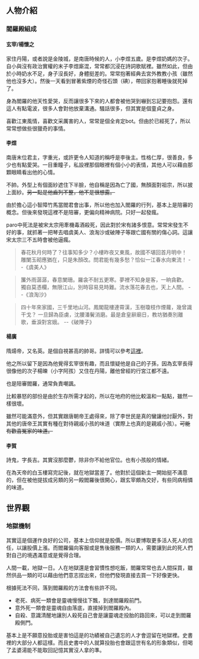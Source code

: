 
## 人物介紹

### 閻羅殿組成

#### 玄宰/楊懷之 


家住丹陽，或者說是金陵城，是南唐時候的人，小李煜五歲。是李煜奶媽的次子。自小與沒有政治實權的末子李煜廝混，常常都沉浸在詩詞歌賦裡。雖然如此，但由於小時奶水不足，身子沒長好，身體挺差的。常常抱著經典去宮外教教小孩（雖然他也沒多大）。然後一天看到冒著紫煙的奇怪石頭（碘），帶回家抱著睡後就死掉了。

身為閻羅的他天性愛哭，反而讓很多下來的人都會被他哭到嚇到忘記要抱怨。還有這人有點電波，很多人會對他放棄溝通。騷話很多，但其實是個童貞之身。

喜歡江東風情，喜歡文采厲害的人，常常是個全肯定bot。但由於已經死了，所以常常想做些很獵奇的事情。



#### 李煜 

南唐末位君主，字重光，或許更令人知道的稱呼是李後主。性格仁厚，很善良，多少也有點愛哭。一目重瞳子，私設裡那個眼裡有個小小的表情，其他人可以藉由那顆眼睛看出他的心情。

不帥。外型上有個面紗遮住下半臉，他自稱是因為亡了國，無顏面對祖宗，所以披上面紗。~~另一點是他齒列不整，他不是很想露。~~

由於擔心這小智障竹馬當閻君會出事，所以他也加入閻羅的行列，基本上是陪審的概念。但後來發現這裡不是陪審，更偏向精神病院。只好一起發瘋。

paro中死法是被宋太宗用牽機毒酒殺死，因此對於宋有諸多恨意。常常宋發生不好的事，就抓著一把琴去唱虞美人、浪淘沙或破陣子等跟亡國有關的傷心詞。這讓宋太宗三不五時會被他逼瘋。


> 春花秋月何時了？往事知多少？小樓昨夜又東風，故國不堪回首月明中！	
> 雕闌玉砌應猶在，只是朱顏改。問君能有幾多愁？恰似一江春水向東流！
> --《虞美人》

>簾外雨潺潺，春意闌珊。羅衾不耐五更寒。夢裡不知身是客，一晌貪歡。
>獨自莫憑欄，無限江山，別時容易見時難。流水落花春去也，天上人間。
>--《浪淘沙》

>四十年來家國，三千里地山河。鳳閣龍樓連霄漢，玉樹瓊枝作煙蘿，幾曾識干戈？
>一旦歸為臣虜，沈腰潘鬢消磨。最是倉皇辭廟日，教坊猶奏別離歌，垂淚對宮娥。
>--《破陣子》

#### 楊廣 

隋煬帝，又名英。是個自視甚高的帥哥。詳情可以參考[這裡](https://hackmd.io/@wmsscc/rJED7M1Ua)。

他之所以留下是因為他覺得玄宰很有趣，而且懷疑他是自己的子孫，因為玄宰長得很像他的次子楊暕（小字阿孩）又住在丹陽，離他曾經的行宮江都不遠。

也是陪審閻羅，通常負責嘲諷。

比較暴怒的部份是由於生存所需才起的，所以在地府的他比較溫和一點點，雖然一樣很壞。

雖然可能滿意外，但其實跟唐朝帝王處得來，除了李世民是真的蠻讓他討厭外，對其他的唐帝王其實有種在對待親戚小孩的味道（實際上也真的是親戚小孩）。~~可能有歡喜冤家的味道。~~


#### 李賀 

詩鬼，字長吉。其實沒那麼鬱，除非你不給他官位。也有小孩般的情緒。

在為天帝的白玉樓寫完記後，就在地獄當差了。他對於這個新主一開始挺不滿意的，但在被他提拔成另類的另一殿閻羅後很開心，跟玄宰頗為交好，有些同病相憐的味道。


## 世界觀
### 地獄機制

其實這是個運作良好的公司，基本上信仰就是股價。所以要博取更多活人死人的信任，以讓股價上漲。而閻羅偏向客服或是售後服務一類的人，需要讓到此的死人們對自己的境遇滿意或是覺得合理。

人間一載，地獄一日。人在地獄還是會習慣性想吃飯，閻羅常常也去人間採買，雖然供品一類的可以藉由他們意志捏出來，但他們發現直接去買一下好像更快。

根據死法不同，落到閻羅殿的方法會有些許不同。

- 老死、病死一類會是靈魂慢慢往下飄，到達閻羅殿前門。
- 意外死一類會是靈魂自由落底，直接掉到閻羅殿內。
- 自殺、意識清醒地讓別人殺死自己會是讓靈魂走投胎的路回來，可以走到閻羅殿側門。

基本上是不願意投胎或是害怕這是的功績被自己遺忘的人才會逗留在地獄裡。史書裡的大部分人都這樣。而且史書中的人就算投胎也會跟這世有名的形象類似，但喝了孟婆湯能不能取回記憶其實沒人拿的準。